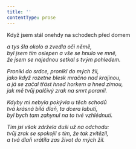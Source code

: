 ```yaml
---
title: ''
contentType: prose
---
```


Když jsem stál onehdy na schodech před domem

_a tys šla okolo a zvedla oči němě,  
byl jsem tím oslepen a vše se hnulo ve mně,  
že jsem se najednou setkal s tvým pohledem._

_Pronikl do srdce, pronikl do mých žil,  
jako když rozetne blesk mračno nad krajinou,  
a já se začal třást hned horkem a hned zimou,  
jak mě tvůj palčivý zrak na smrt poranil._

_Kdyby mi nebyla pokývla u těch schodů  
tvá krásná bílá dlaň, ta dcera labutí,  
byl bych tam zahynul na to tvé vzhlédnutí._

_Tím jsi však zdržela duši už na odchodu:  
tvůj zrak se spokojil s tím, že tak zvítězil,  
a tvá dlaň vrátila zas život do mých žil._
